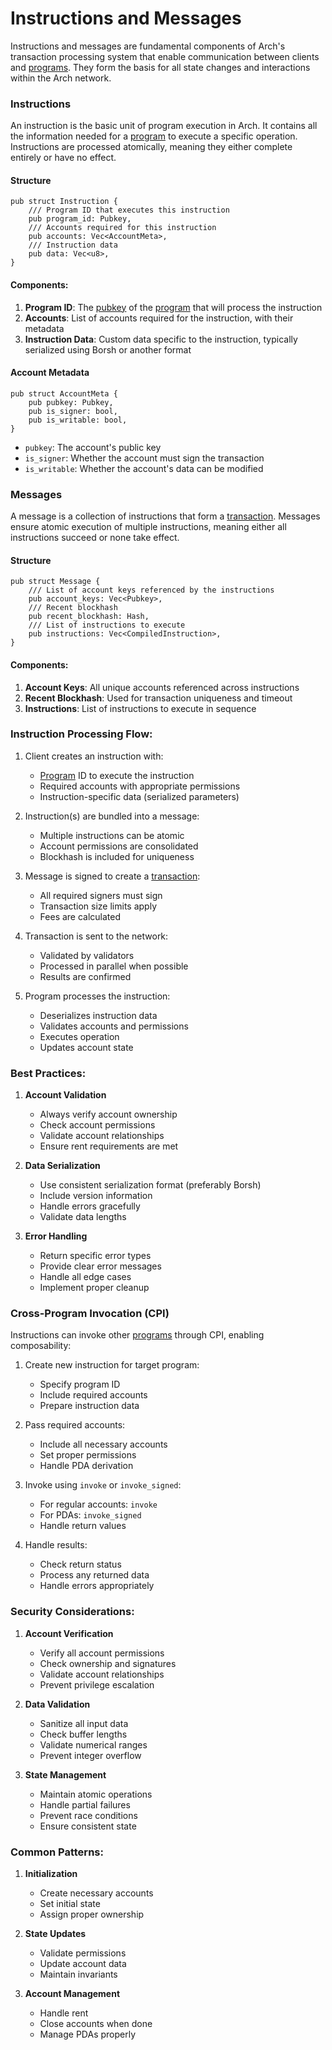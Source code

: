 # Instructions and Messages

Instructions and messages are fundamental components of Arch's transaction processing system that enable communication between clients and [programs]. They form the basis for all state changes and interactions within the Arch network.

### Instructions

An instruction is the basic unit of program execution in Arch. It contains all the information needed for a [program] to execute a specific operation. Instructions are processed atomically, meaning they either complete entirely or have no effect.

#### Structure
```rust,ignore
pub struct Instruction {
    /// Program ID that executes this instruction
    pub program_id: Pubkey,
    /// Accounts required for this instruction
    pub accounts: Vec<AccountMeta>,
    /// Instruction data
    pub data: Vec<u8>,
}
```

#### Components:

1. **Program ID**: The [pubkey] of the [program] that will process the instruction
2. **Accounts**: List of accounts required for the instruction, with their metadata
3. **Instruction Data**: Custom data specific to the instruction, typically serialized using Borsh or another format

#### Account Metadata
```rust,ignore
pub struct AccountMeta {
    pub pubkey: Pubkey,
    pub is_signer: bool,
    pub is_writable: bool,
}
```

- `pubkey`: The account's public key
- `is_signer`: Whether the account must sign the transaction
- `is_writable`: Whether the account's data can be modified

### Messages

A message is a collection of instructions that form a [transaction]. Messages ensure atomic execution of multiple instructions, meaning either all instructions succeed or none take effect.

#### Structure
```rust,ignore
pub struct Message {
    /// List of account keys referenced by the instructions
    pub account_keys: Vec<Pubkey>,
    /// Recent blockhash
    pub recent_blockhash: Hash,
    /// List of instructions to execute
    pub instructions: Vec<CompiledInstruction>,
}
```

#### Components:

1. **Account Keys**: All unique accounts referenced across instructions
2. **Recent Blockhash**: Used for transaction uniqueness and timeout
3. **Instructions**: List of instructions to execute in sequence

### Instruction Processing Flow:

1. Client creates an instruction with:
   - [Program] ID to execute the instruction
   - Required accounts with appropriate permissions
   - Instruction-specific data (serialized parameters)

2. Instruction(s) are bundled into a message:
   - Multiple instructions can be atomic
   - Account permissions are consolidated
   - Blockhash is included for uniqueness

3. Message is signed to create a [transaction]:
   - All required signers must sign
   - Transaction size limits apply
   - Fees are calculated

4. Transaction is sent to the network:
   - Validated by validators
   - Processed in parallel when possible
   - Results are confirmed

5. Program processes the instruction:
   - Deserializes instruction data
   - Validates accounts and permissions
   - Executes operation
   - Updates account state

### Best Practices:

1. **Account Validation**
   - Always verify account ownership
   - Check account permissions
   - Validate account relationships
   - Ensure rent requirements are met

2. **Data Serialization**
   - Use consistent serialization format (preferably Borsh)
   - Include version information
   - Handle errors gracefully
   - Validate data lengths

3. **Error Handling**
   - Return specific error types
   - Provide clear error messages
   - Handle all edge cases
   - Implement proper cleanup

### Cross-Program Invocation (CPI)

Instructions can invoke other [programs] through CPI, enabling composability:

1. Create new instruction for target program:
   - Specify program ID
   - Include required accounts
   - Prepare instruction data

2. Pass required accounts:
   - Include all necessary accounts
   - Set proper permissions
   - Handle PDA derivation

3. Invoke using `invoke` or `invoke_signed`:
   - For regular accounts: `invoke`
   - For PDAs: `invoke_signed`
   - Handle return values

4. Handle results:
   - Check return status
   - Process any returned data
   - Handle errors appropriately

### Security Considerations:

1. **Account Verification**
   - Verify all account permissions
   - Check ownership and signatures
   - Validate account relationships
   - Prevent privilege escalation

2. **Data Validation**
   - Sanitize all input data
   - Check buffer lengths
   - Validate numerical ranges
   - Prevent integer overflow

3. **State Management**
   - Maintain atomic operations
   - Handle partial failures
   - Prevent race conditions
   - Ensure consistent state

### Common Patterns:

1. **Initialization**
   - Create necessary accounts
   - Set initial state
   - Assign proper ownership

2. **State Updates**
   - Validate permissions
   - Update account data
   - Maintain invariants

3. **Account Management**
   - Handle rent
   - Close accounts when done
   - Manage PDAs properly

<!-- Internal -->
[program]: ./program.md
[programs]: ./program.md
[pubkey]: ./pubkey.md
[transaction]: ./transaction.md
